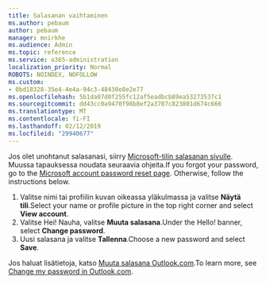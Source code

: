 ```yaml
---
title: Salasanan vaihtaminen
ms.author: pebaum
author: pebaum
manager: mnirkhe
ms.audience: Admin
ms.topic: reference
ms.service: o365-administration
localization_priority: Normal
ROBOTS: NOINDEX, NOFOLLOW
ms.custom:
- 0bd18328-35e4-4e4a-94c3-48430e8e2e77
ms.openlocfilehash: 5b1da07d0f255fc12af5eadbcb89ea53273537c1
ms.sourcegitcommit: dd43cc0a9470f98b8ef2a3787c823801d674c666
ms.translationtype: MT
ms.contentlocale: fi-FI
ms.lasthandoff: 02/12/2019
ms.locfileid: "29940677"
---
```

<span data-ttu-id="b2ff7-p101">Jos olet unohtanut salasanasi, siirry [Microsoft-tilin salasanan sivulle](https://go.microsoft.com/fwlink/p/?linkid=841909). Muussa tapauksessa noudata seuraavia ohjeita.</span><span class="sxs-lookup"><span data-stu-id="b2ff7-p101">If you forgot your password, go to the [Microsoft account password reset page](https://go.microsoft.com/fwlink/p/?linkid=841909). Otherwise, follow the instructions below.</span></span>
  
1. <span data-ttu-id="b2ff7-104">Valitse nimi tai profiilin kuvan oikeassa yläkulmassa ja valitse **Näytä tili**.</span><span class="sxs-lookup"><span data-stu-id="b2ff7-104">Select your name or profile picture in the top right corner and select **View account**.</span></span>
2. <span data-ttu-id="b2ff7-p102">Valitse Hei! Nauha, valitse **Muuta salasana**.</span><span class="sxs-lookup"><span data-stu-id="b2ff7-p102">Under the Hello! banner, select **Change password**.</span></span>
3. <span data-ttu-id="b2ff7-107">Uusi salasana ja valitse **Tallenna**.</span><span class="sxs-lookup"><span data-stu-id="b2ff7-107">Choose a new password and select **Save**.</span></span>

<span data-ttu-id="b2ff7-108">Jos haluat lisätietoja, katso [Muuta salasana Outlook.com](https://support.office.com/article/2138d690-811c-4545-b2f3-e4dbe80c9735.aspx).</span><span class="sxs-lookup"><span data-stu-id="b2ff7-108">To learn more, see [Change my password in Outlook.com](https://support.office.com/article/2138d690-811c-4545-b2f3-e4dbe80c9735.aspx).</span></span>